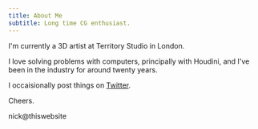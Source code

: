 ```yaml
---
title: About Me
subtitle: Long time CG enthusiast.
---
```


I'm currently a 3D artist at Territory Studio in London.

I love solving problems with computers, principally with Houdini, and I've been in the industry for around twenty years.

I occaisionally post things on [Twitter](https://twitter.com/FridayMarch26th).

Cheers.

nick@thiswebsite